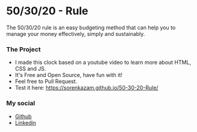 # 50/30/20 - Rule
The 50/30/20 rule is an easy budgeting method that can help you to manage your money effectively, simply and sustainably.

### The Project

- I made this clock based on a youtube video to learn more about HTML, CSS and JS.
- It's Free and Open Source, have fun with it!
- Feel free to Pull Request.
- Test it here: https://sorenkazam.github.io/50-30-20-Rule/

### My social

- [Github](https://github.com/SorenKazam)
- [Linkedin](https://www.linkedin.com/in/tiago-guerreiro-854a04123/)

